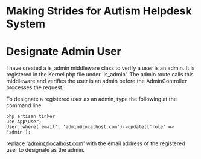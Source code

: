 # Making Strides for Autism Helpdesk System




# Designate Admin User

I have created a is_admin middleware class to verify a user is an admin. It is registered in the Kernel.php file under 'is_admin'. The admin route calls this middleware and verifies the user is an admin before the AdminController processes the request.

To designate a registered user as an admin, type the following at the command line:

    php artisan tinker
    use App\User;
    User::where('email', 'admin@localhost.com')->update(['role' => 'admin'];

replace 'admin@localhost.com' with the email address of the registered user to designate as the admin.


